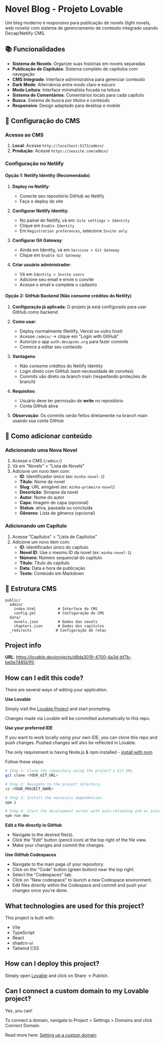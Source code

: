 # Novel Blog - Projeto Lovable

Um blog moderno e responsivo para publicação de novels (light novels, web novels) com sistema de gerenciamento de conteúdo integrado usando Decap/Netlify CMS.

## 📚 Funcionalidades

- **Sistema de Novels**: Organize suas histórias em novels separadas
- **Publicação de Capítulos**: Sistema completo de capítulos com navegação
- **CMS Integrado**: Interface administrativa para gerenciar conteúdo
- **Dark Mode**: Alternância entre modo claro e escuro
- **Modo Leitura**: Interface minimalista focada na leitura
- **Sistema de Comentários**: Comentários locais para cada capítulo
- **Busca**: Sistema de busca por títulos e conteúdo
- **Responsivo**: Design adaptado para desktop e mobile

## 🔧 Configuração do CMS

### Acesso ao CMS

1. **Local**: Acesse `http://localhost:5173/admin/`
2. **Produção**: Acesse `https://seusite.com/admin/`

### Configuração no Netlify

#### Opção 1: Netlify Identity (Recomendado)

1. **Deploy no Netlify**:
   - Conecte seu repositório GitHub ao Netlify
   - Faça o deploy do site

2. **Configurar Netlify Identity**:
   - No painel do Netlify, vá em: `Site settings > Identity`
   - Clique em `Enable Identity`
   - Em `Registration preferences`, selecione `Invite only`
   
3. **Configurar Git Gateway**:
   - Ainda em Identity, vá em `Services > Git Gateway`
   - Clique em `Enable Git Gateway`

4. **Criar usuário administrador**:
   - Vá em `Identity > Invite users`
   - Adicione seu email e envie o convite
   - Acesse o email e complete o cadastro

#### Opção 2: GitHub Backend (Não consome créditos do Netlify)

1. **Configuração já aplicada**: O projeto já está configurado para usar GitHub como backend

2. **Como usar**:
   - Deploy normalmente (Netlify, Vercel ou outro host)
   - Acesse `/admin/` → clique em "Login with GitHub"
   - Autorize o app `auth.decapcms.org` para fazer commits
   - Comece a editar seu conteúdo

3. **Vantagens**:
   - Não consome créditos do Netlify Identity
   - Login direto com GitHub (sem necessidade de convites)
   - Commits vão direto na branch main (respeitando proteções de branch)

4. **Requisitos**:
   - Usuário deve ter permissão de **write** no repositório
   - Conta GitHub ativa

5. **Observação**: Os commits serão feitos diretamente na branch main usando sua conta GitHub

## 📝 Como adicionar conteúdo

### Adicionando uma Nova Novel

1. Acesse o CMS (`/admin/`)
2. Vá em "Novels" > "Lista de Novels"
3. Adicione um novo item com:
   - **ID**: Identificador único (ex: `minha-novel-1`)
   - **Título**: Nome da novel
   - **Slug**: URL amigável (ex: `minha-primeira-novel`)
   - **Descrição**: Sinopse da novel
   - **Autor**: Nome do autor
   - **Capa**: Imagem de capa (opcional)
   - **Status**: ativa, pausada ou concluída
   - **Gêneros**: Lista de gêneros (opcional)

### Adicionando um Capítulo

1. Acesse "Capítulos" > "Lista de Capítulos"
2. Adicione um novo item com:
   - **ID**: Identificador único do capítulo
   - **Novel ID**: Use o mesmo ID da novel (ex: `minha-novel-1`)
   - **Número**: Número sequencial do capítulo
   - **Título**: Título do capítulo
   - **Data**: Data e hora de publicação
   - **Texto**: Conteúdo em Markdown

## 📁 Estrutura CMS

```
public/
  admin/
    index.html          # Interface do CMS
    config.yml          # Configuração do CMS
  data/
    novels.json         # Dados das novels
    chapters.json       # Dados dos capítulos
  _redirects           # Configuração de rotas
```

## Project info

**URL**: https://lovable.dev/projects/d9da3019-4700-4a3d-bf7b-be0e7485b1f0

## How can I edit this code?

There are several ways of editing your application.

**Use Lovable**

Simply visit the [Lovable Project](https://lovable.dev/projects/d9da3019-4700-4a3d-bf7b-be0e7485b1f0) and start prompting.

Changes made via Lovable will be committed automatically to this repo.

**Use your preferred IDE**

If you want to work locally using your own IDE, you can clone this repo and push changes. Pushed changes will also be reflected in Lovable.

The only requirement is having Node.js & npm installed - [install with nvm](https://github.com/nvm-sh/nvm#installing-and-updating)

Follow these steps:

```sh
# Step 1: Clone the repository using the project's Git URL.
git clone <YOUR_GIT_URL>

# Step 2: Navigate to the project directory.
cd <YOUR_PROJECT_NAME>

# Step 3: Install the necessary dependencies.
npm i

# Step 4: Start the development server with auto-reloading and an instant preview.
npm run dev
```

**Edit a file directly in GitHub**

- Navigate to the desired file(s).
- Click the "Edit" button (pencil icon) at the top right of the file view.
- Make your changes and commit the changes.

**Use GitHub Codespaces**

- Navigate to the main page of your repository.
- Click on the "Code" button (green button) near the top right.
- Select the "Codespaces" tab.
- Click on "New codespace" to launch a new Codespace environment.
- Edit files directly within the Codespace and commit and push your changes once you're done.

## What technologies are used for this project?

This project is built with:

- Vite
- TypeScript
- React
- shadcn-ui
- Tailwind CSS

## How can I deploy this project?

Simply open [Lovable](https://lovable.dev/projects/d9da3019-4700-4a3d-bf7b-be0e7485b1f0) and click on Share -> Publish.

## Can I connect a custom domain to my Lovable project?

Yes, you can!

To connect a domain, navigate to Project > Settings > Domains and click Connect Domain.

Read more here: [Setting up a custom domain](https://docs.lovable.dev/features/custom-domain#custom-domain)

